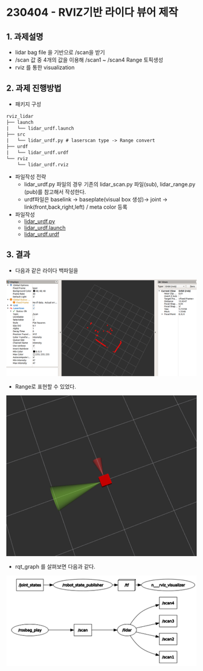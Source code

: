 # 230404 - RVIZ기반 라이다 뷰어 제작
## 1. 과제설명
- lidar bag file 을 기반으로  /scan을 받기
- /scan 값 중 4개의 값을 이용해 /scan1 ~ /scan4 Range 토픽생성
- rviz 를 통한 visualization


## 2. 과제 진행방법

- 패키지 구성

```
rviz_lidar
├── launch
|   └── lidar_urdf.launch 
├── src
|   └── lidar_urdf.py # laserscan type -> Range convert
├── urdf
|   └── lidar_urdf.urdf 
└── rviz
    └── lidar_urdf.rviz
```
- 파일작성 전략
    - lidar_urdf.py 파일의 경우 기존의 lidar_scan.py 파일(sub), lidar_range.py (pub)를 참고해서 작성한다.
    - urdf파일은 baselink -> baseplate(visual box 생성)-> joint -> link(front,back,right,left) / meta color 등록
- 파일작성
    - [lidar_urdf.py](./src/lidar_urdf.py)
    - [lidar_urdf.launch](./launch/lidar_urdf.launch)
    - [lidar_urdf.urdf](./urdf/lidar_urdf.urdf)

## 3. 결과
- 다음과 같은 라이다 백파일을

![img](./img/4-2-1.png) 

- Range로 표현할 수 있었다.

![img](./img/4-2-2.png)

- rqt_graph 를 살펴보면 다음과 같다.

![img](./img/4-2-3.png)
